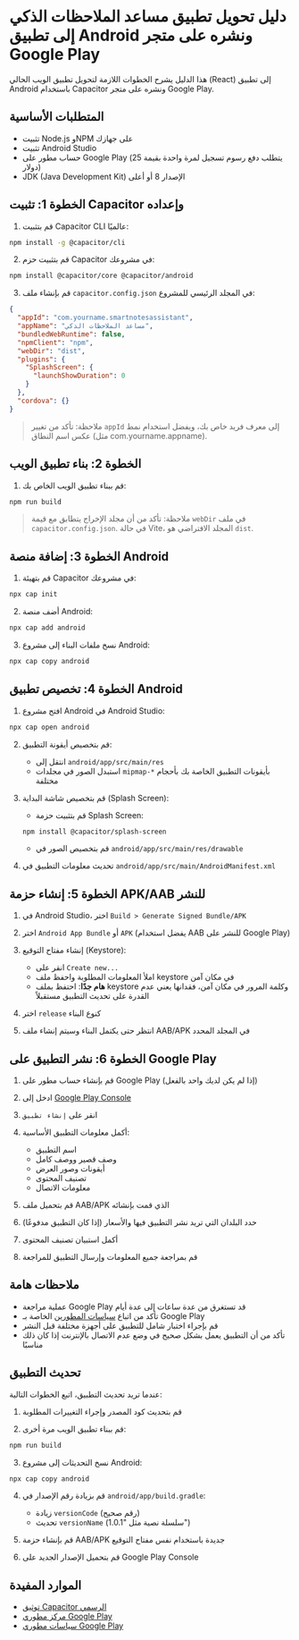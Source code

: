 # دليل تحويل تطبيق مساعد الملاحظات الذكي إلى تطبيق Android ونشره على متجر Google Play

هذا الدليل يشرح الخطوات اللازمة لتحويل تطبيق الويب الحالي (React) إلى تطبيق Android باستخدام Capacitor ونشره على متجر Google Play.

## المتطلبات الأساسية

- تثبيت Node.js وNPM على جهازك
- تثبيت Android Studio
- حساب مطور على Google Play (يتطلب دفع رسوم تسجيل لمرة واحدة بقيمة 25 دولار)
- JDK (Java Development Kit) الإصدار 8 أو أعلى

## الخطوة 1: تثبيت Capacitor وإعداده

1. قم بتثبيت Capacitor CLI عالميًا:

```bash
npm install -g @capacitor/cli
```

2. قم بتثبيت حزم Capacitor في مشروعك:

```bash
npm install @capacitor/core @capacitor/android
```

3. قم بإنشاء ملف `capacitor.config.json` في المجلد الرئيسي للمشروع:

```json
{
  "appId": "com.yourname.smartnotesassistant",
  "appName": "مساعد الملاحظات الذكي",
  "bundledWebRuntime": false,
  "npmClient": "npm",
  "webDir": "dist",
  "plugins": {
    "SplashScreen": {
      "launchShowDuration": 0
    }
  },
  "cordova": {}
}
```

> ملاحظة: تأكد من تغيير `appId` إلى معرف فريد خاص بك، ويفضل استخدام نمط عكس اسم النطاق (مثل com.yourname.appname).

## الخطوة 2: بناء تطبيق الويب

1. قم ببناء تطبيق الويب الخاص بك:

```bash
npm run build
```

> ملاحظة: تأكد من أن مجلد الإخراج يتطابق مع قيمة `webDir` في ملف `capacitor.config.json`. في حالة Vite، المجلد الافتراضي هو `dist`.

## الخطوة 3: إضافة منصة Android

1. قم بتهيئة Capacitor في مشروعك:

```bash
npx cap init
```

2. أضف منصة Android:

```bash
npx cap add android
```

3. نسخ ملفات البناء إلى مشروع Android:

```bash
npx cap copy android
```

## الخطوة 4: تخصيص تطبيق Android

1. افتح مشروع Android في Android Studio:

```bash
npx cap open android
```

2. قم بتخصيص أيقونة التطبيق:
   - انتقل إلى `android/app/src/main/res`
   - استبدل الصور في مجلدات `mipmap-*` بأيقونات التطبيق الخاصة بك بأحجام مختلفة

3. قم بتخصيص شاشة البداية (Splash Screen):
   - قم بتثبيت حزمة Splash Screen:
   ```bash
   npm install @capacitor/splash-screen
   ```
   - قم بتخصيص الصور في `android/app/src/main/res/drawable`

4. تحديث معلومات التطبيق في `android/app/src/main/AndroidManifest.xml`

## الخطوة 5: إنشاء حزمة APK/AAB للنشر

1. في Android Studio، اختر `Build > Generate Signed Bundle/APK`

2. اختر `Android App Bundle` أو `APK` (يفضل استخدام AAB للنشر على Google Play)

3. إنشاء مفتاح التوقيع (Keystore):
   - انقر على `Create new...`
   - املأ المعلومات المطلوبة واحفظ ملف keystore في مكان آمن
   - **هام جدًا**: احتفظ بملف keystore وكلمة المرور في مكان آمن، فقدانها يعني عدم القدرة على تحديث التطبيق مستقبلاً

4. اختر `release` كنوع البناء

5. انتظر حتى يكتمل البناء وسيتم إنشاء ملف AAB/APK في المجلد المحدد

## الخطوة 6: نشر التطبيق على Google Play

1. قم بإنشاء حساب مطور على Google Play (إذا لم يكن لديك واحد بالفعل)

2. ادخل إلى [Google Play Console](https://play.google.com/console/)

3. انقر على `إنشاء تطبيق`

4. أكمل معلومات التطبيق الأساسية:
   - اسم التطبيق
   - وصف قصير ووصف كامل
   - أيقونات وصور العرض
   - تصنيف المحتوى
   - معلومات الاتصال

5. قم بتحميل ملف AAB/APK الذي قمت بإنشائه

6. حدد البلدان التي تريد نشر التطبيق فيها والأسعار (إذا كان التطبيق مدفوعًا)

7. أكمل استبيان تصنيف المحتوى

8. قم بمراجعة جميع المعلومات وإرسال التطبيق للمراجعة

## ملاحظات هامة

- عملية مراجعة Google Play قد تستغرق من عدة ساعات إلى عدة أيام
- تأكد من اتباع [سياسات المطورين](https://play.google.com/about/developer-content-policy/) الخاصة بـ Google Play
- قم بإجراء اختبار شامل للتطبيق على أجهزة مختلفة قبل النشر
- تأكد من أن التطبيق يعمل بشكل صحيح في وضع عدم الاتصال بالإنترنت إذا كان ذلك مناسبًا

## تحديث التطبيق

عندما تريد تحديث التطبيق، اتبع الخطوات التالية:

1. قم بتحديث كود المصدر وإجراء التغييرات المطلوبة

2. قم ببناء تطبيق الويب مرة أخرى:
```bash
npm run build
```

3. نسخ التحديثات إلى مشروع Android:
```bash
npx cap copy android
```

4. قم بزيادة رقم الإصدار في `android/app/build.gradle`:
   - زيادة `versionCode` (رقم صحيح)
   - تحديث `versionName` (سلسلة نصية مثل "1.0.1")

5. قم بإنشاء حزمة AAB/APK جديدة باستخدام نفس مفتاح التوقيع

6. قم بتحميل الإصدار الجديد على Google Play Console

## الموارد المفيدة

- [توثيق Capacitor الرسمي](https://capacitorjs.com/docs)
- [مركز مطوري Google Play](https://developer.android.com/distribute/console)
- [سياسات مطوري Google Play](https://play.google.com/about/developer-content-policy/)